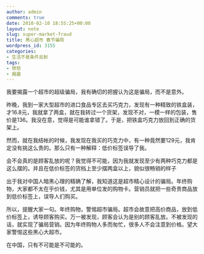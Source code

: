 ```yaml
---
author: admin
comments: true
date: 2010-02-10 18:55:25+00:00
layout: note
slug: super-market-fraud
title: 黑心超市 春节骗局
wordpress_id: 3155
categories:
- 生活不是条件反射
tags:
- 愤怒
- 揭露
---
```


我要揭露一个超市的超级骗局，我有确切的把握认为这是骗局，而不是意外。

昨晚，我到一家大型超市的进口食品专区去买巧克力，发现有一种精致的铁盒装，才16.8元，我就拿了两盒，就在我转过一个货架，发现不对，一模一样的包装，售价是136。我没在意，觉得是可能谁拿错了。于是，把铁盒巧克力放回到正确的货架上。

然而，就在我结帐的时候，我发现在我买的巧克力中，有一种竟然要129元，我肯定没有挑这么贵的。那么只有一种解释：低价标签误导了我。

会不会真的是顾客乱放的呢？我觉得不可能，因为我就发现至少有两种巧克力都是这么摆的。并且在低价标签的货档上至少摆两盒以上，貌似很畅销的样子

出于我对中国人暗黑心理的精确了解，我知道这是超市精心设计的骗局。年终购物，大家都不太在乎价钱，尤其是用单位发的购物卡。营销员就把一些奇贵商品放到低价标签上，误导人们购买。

所以，提醒大家一句。年终购物，警惕超市骗局。超市会故意把高价商品，放到低价标签上，诱导顾客购买。万一被发现，顾客会认为是别的顾客乱放。不被发现的话，就实现了骗局营销。因为年终购物人多而匆忙，很多人不会注意到价格。望大家警惕这些黑心大超市。

在中国，只有不可能是不可能的。






